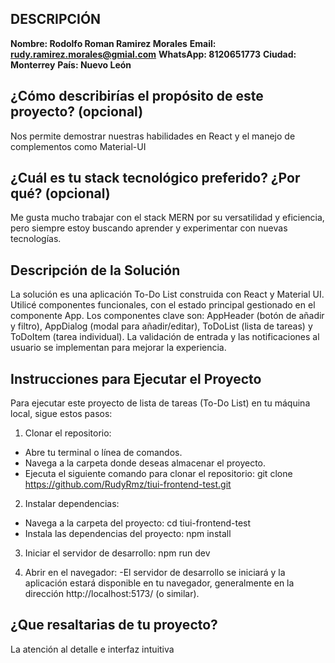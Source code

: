 ## DESCRIPCIÓN

**Nombre: Rodolfo Roman Ramirez Morales**
**Email: rudy.ramirez.morales@gmial.com**
**WhatsApp: 8120651773**
**Ciudad: Monterrey**
**País: Nuevo León**

## ¿Cómo describirías el propósito de este proyecto? (opcional)

Nos permite demostrar nuestras habilidades en React y el manejo de complementos como Material-UI

## ¿Cuál es tu stack tecnológico preferido? ¿Por qué? (opcional)

Me gusta mucho trabajar con el stack MERN por su versatilidad y eficiencia, pero siempre estoy buscando aprender y experimentar con nuevas tecnologías.

## Descripción de la Solución

La solución es una aplicación To-Do List construida con React y Material UI. Utilicé componentes funcionales, con el estado principal gestionado en el componente App. Los componentes clave son: AppHeader (botón de añadir y filtro), AppDialog (modal para añadir/editar), ToDoList (lista de tareas) y ToDoItem (tarea individual). La validación de entrada y las notificaciones al usuario se implementan para mejorar la experiencia.

## Instrucciones para Ejecutar el Proyecto

Para ejecutar este proyecto de lista de tareas (To-Do List) en tu máquina local, sigue estos pasos:

1. Clonar el repositorio:

- Abre tu terminal o línea de comandos.
- Navega a la carpeta donde deseas almacenar el proyecto.
- Ejecuta el siguiente comando para clonar el repositorio:
  git clone https://github.com/RudyRmz/tiui-frontend-test.git

2. Instalar dependencias:

- Navega a la carpeta del proyecto:
  cd tiui-frontend-test
- Instala las dependencias del proyecto:
  npm install

3. Iniciar el servidor de desarrollo:
   npm run dev

4. Abrir en el navegador:
   -El servidor de desarrollo se iniciará y la aplicación estará disponible en tu navegador, generalmente en la dirección http://localhost:5173/ (o similar).

## ¿Que resaltarias de tu proyecto?

La atención al detalle e interfaz intuitiva
